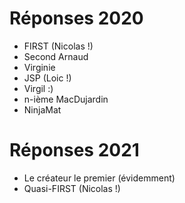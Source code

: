
# Réponses 2020
- FIRST (Nicolas !)
- Second Arnaud
- Virginie
- JSP (Loic !)
- Virgil :)
- n-ième MacDujardin
- NinjaMat

# Réponses 2021
- Le créateur le premier (évidemment)
- Quasi-FIRST (Nicolas !)
